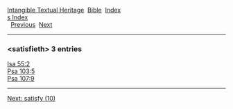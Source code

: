 [Intangible Textual Heritage](../../index)  [Bible](../index) 
[Index](index)   
[s Index](_s_)  
  [Previous](c09807)  [Next](c09809) 

------------------------------------------------------------------------

### &lt;satisfieth&gt; 3 entries

[Isa 55:2](../kjv/isa055.htm#002)  
[Psa 103:5](../kjv/psa103.htm#005)  
[Psa 107:9](../kjv/psa107.htm#009)  

------------------------------------------------------------------------

[Next: satisfy (10)](c09809)
